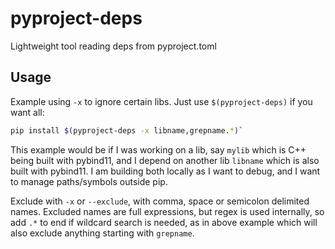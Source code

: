 # pyproject-deps

Lightweight tool reading deps from pyproject.toml

## Usage

Example using `-x` to ignore certain libs. Just use `$(pyproject-deps)` if you want all:

```sh
pip install $(pyproject-deps -x libname,grepname.*)`
```

This example would be if I was working on a lib, say `mylib` which is C++ being built with pybind11, and I depend on another lib `libname` which is also built with pybind11. I am building both locally as I want to debug, and I want to manage paths/symbols outside pip.

Exclude with `-x` or `--exclude`, with comma, space or semicolon delimited names. Excluded names are full expressions, but regex is used internally, so add `.*` to end if wildcard search is needed, as in above example which will also exclude anything starting with `grepname`.

